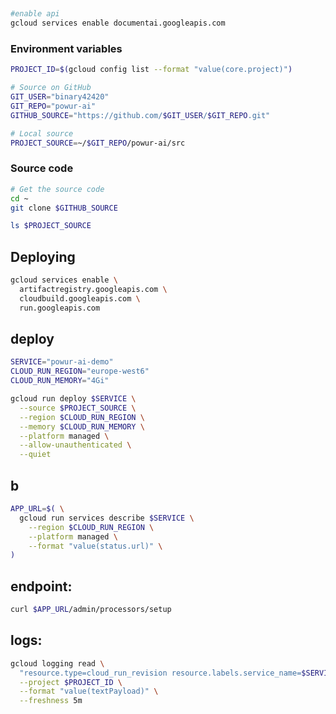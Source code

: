 ## 
```bash
#enable api
gcloud services enable documentai.googleapis.com
```
### Environment variables
```bash
PROJECT_ID=$(gcloud config list --format "value(core.project)")

# Source on GitHub
GIT_USER="binary42420"
GIT_REPO="powur-ai"
GITHUB_SOURCE="https://github.com/$GIT_USER/$GIT_REPO.git"

# Local source
PROJECT_SOURCE=~/$GIT_REPO/powur-ai/src
```

### Source code

```bash
# Get the source code
cd ~
git clone $GITHUB_SOURCE

ls $PROJECT_SOURCE

```

## Deploying

```bash
gcloud services enable \
  artifactregistry.googleapis.com \
  cloudbuild.googleapis.com \
  run.googleapis.com
```
## deploy
```bash
SERVICE="powur-ai-demo"
CLOUD_RUN_REGION="europe-west6"
CLOUD_RUN_MEMORY="4Gi"

gcloud run deploy $SERVICE \
  --source $PROJECT_SOURCE \
  --region $CLOUD_RUN_REGION \
  --memory $CLOUD_RUN_MEMORY \
  --platform managed \
  --allow-unauthenticated \
  --quiet
```
## b

```bash
APP_URL=$( \
  gcloud run services describe $SERVICE \
    --region $CLOUD_RUN_REGION \
    --platform managed \
    --format "value(status.url)" \
)
```

##  endpoint:

```bash
curl $APP_URL/admin/processors/setup
```

## logs:

```bash
gcloud logging read \
  "resource.type=cloud_run_revision resource.labels.service_name=$SERVICE" \
  --project $PROJECT_ID \
  --format "value(textPayload)" \
  --freshness 5m
```
